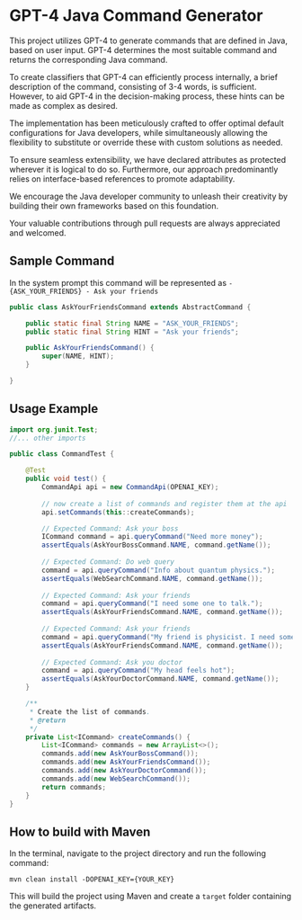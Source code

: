 # GPT-4 Java Command Generator

This project utilizes GPT-4 to generate commands that are defined in Java, based on user input. GPT-4 determines the most suitable command and returns the corresponding Java command.

To create classifiers that GPT-4 can efficiently process internally, a brief description of the command, consisting of 3-4 words, is sufficient. However, to aid GPT-4 in the decision-making process, these hints can be made as complex as desired.

The implementation has been meticulously crafted to offer optimal default configurations for Java developers, while simultaneously allowing the flexibility to substitute or override these with custom solutions as needed.

To ensure seamless extensibility, we have declared attributes as protected wherever it is logical to do so. Furthermore, our approach predominantly relies on interface-based references to promote adaptability.

We encourage the Java developer community to unleash their creativity by building their own frameworks based on this foundation.

Your valuable contributions through pull requests are always appreciated and welcomed.

## Sample Command

In the system prompt this command will be represented as ```- {ASK_YOUR_FRIENDS} - Ask your friends```

```java
public class AskYourFriendsCommand extends AbstractCommand {

	public static final String NAME = "ASK_YOUR_FRIENDS";
	public static final String HINT = "Ask your friends";

	public AskYourFriendsCommand() {
		super(NAME, HINT);
	}

}
```

## Usage Example

```java
import org.junit.Test;
//... other imports

public class CommandTest {

	@Test
	public void test() {
		CommandApi api = new CommandApi(OPENAI_KEY);
		
		// now create a list of commands and register them at the api
		api.setCommands(this::createCommands);

		// Expected Command: Ask your boss
		ICommand command = api.queryCommand("Need more money");
		assertEquals(AskYourBossCommand.NAME, command.getName());
		
		// Expected Command: Do web query
		command = api.queryCommand("Info about quantum physics.");
		assertEquals(WebSearchCommand.NAME, command.getName());
		
		// Expected Command: Ask your friends
		command = api.queryCommand("I need some one to talk.");
		assertEquals(AskYourFriendsCommand.NAME, command.getName());
		
		// Expected Command: Ask your friends
		command = api.queryCommand("My friend is physicist. I need some info about quantum physics.");
		assertEquals(AskYourFriendsCommand.NAME, command.getName());
		
		// Expected Command: Ask you doctor
		command = api.queryCommand("My head feels hot");
		assertEquals(AskYourDoctorCommand.NAME, command.getName());
	}

	/**
	 * Create the list of commands.
	 * @return
	 */
	private List<ICommand> createCommands() {
		List<ICommand> commands = new ArrayList<>();
		commands.add(new AskYourBossCommand());
		commands.add(new AskYourFriendsCommand());
		commands.add(new AskYourDoctorCommand());
		commands.add(new WebSearchCommand());
		return commands;
	}
}
```

## How to build with Maven

In the terminal, navigate to the project directory and run the following command:

```
mvn clean install -DOPENAI_KEY={YOUR_KEY}
```


This will build the project using Maven and create a `target` folder containing the generated artifacts.
